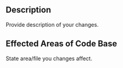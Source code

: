 <!--
SPDX-FileCopyrightText: 2022-2023 Jason Pena <jasonpena@awkless.com>
SPDX-License-Identifier: MIT
-->

## Description

Provide description of your changes.

## Effected Areas of Code Base

State area/file you changes affect.
